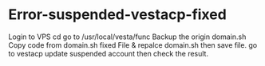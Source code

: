 # Error-suspended-vestacp-fixed
Login to VPS
cd go to /usr/local/vesta/func
Backup the origin domain.sh
Copy code from domain.sh fixed File & repalce domain.sh then save file.
go to vestacp update suspended account then check the result.
